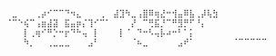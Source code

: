 ⠀⣀⠀⠀⠀⢀⡴⠊⠉⠉⠙⠲⣄⠀⠀⠀⢀⠀
⣼⣹⠳⣀⢠⣿⠿⢶⣜⠒⢺⣤⠿⣧⢀⡼⢧⣳
⠈⠉⠑⢮⠉⢠⣶⣼⣽⠀⣯⣤⡶⡌⢹⠊⠉⠁
⠀⠀⠀⡜⠀⠉⢛⣯⡘⠉⠛⣻⡛⠋⠘⡄
⠀⠀⠀⡇⢀⢶⠊⠛⡑⠒⡖⠙⠓⢤⠀⡇
⠀⠀⠀⡇⠈⠀⠙⠒⠣⢤⡧⠴⠒⠃⠁⡅
⠀⠀⠀⠳⡀⠀⠀⢀⣀⣀⣀⠀⠀⠀⣠⠃⠀
⠀⠀⠀⠀⠈⠦⣀⠀⠀⠀⠀⠀⣠⠞⠁
⠀⠀⠀⠀⠀⠀⠈⠉⠉⠉⠉⠉⠀
